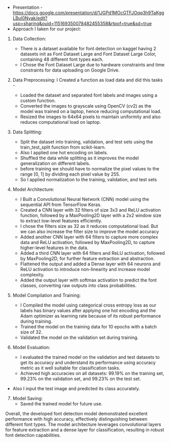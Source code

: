 * Presentation - https://docs.google.com/presentation/d/1JGPd1MOcGTFJOqq3h9TaKggLBuI0Nyak/edit?usp=sharing&ouid=115169350078482455358&rtpof=true&sd=true
* Approach I taken for our project:
1. Data Collection:
   - There is a dataset available for font detection on kaggel having 2 datasets init as Font Dataset Large and Font Dataset Large Color, containing 48 different font types each.
   - I Chose the Font Dataset Large due to hardware constraints and time constraints for data uploading on Google Drive.

2. Data Preprocessing:
I Created a function as load data and did this tasks - 
   - Loaded the dataset and separated font labels and images using a custom function.
   - Converted the images to grayscale using OpenCV (cv2) as the model was trained on a laptop, hence reducing computational load.
   - Resized the images to 64x64 pixels to maintain uniformity and also reduces computational load on laptop.

3. Data Splitting:
   - Split the dataset into training, validation, and test sets using the train_test_split function from scikit-learn. 
   - Also I applied one hot encoding on labels.  
   - Shuffled the data while splitting as it improves the model generalization on different labels.
   - before training we should have to normalize the pixel values to the range [0, 1] by dividing each pixel value by 255.
   - So I applied normalization to the training, validation, and test sets

4. Model Architecture:
   - I Built a Convolutional Neural Network (CNN) model using the sequential API from TensorFlow Keras.
   - Created a CNN layer with 32 filters of size 3x3 and ReLU activation function, followed by a MaxPooling2D layer with a 2x2 window size to extract low-level features efficiently. 
   - I chose the filters size as 32 as it reduces computational load. But we can also increase the filter size to improve the model accuracy 
   - Added another CNN layer with 64 filters to capture more complex data and ReLU activation, followed by MaxPooling2D, to capture higher-level features in the data.
   - Added a third CNN layer with 64 filters and ReLU activation, followed by MaxPooling2D, for further feature extraction and abstraction.
   - Flattened the output and added a Dense layer with 64 neurons and ReLU activation to introduce non-linearity and increase model complexity.
   - Added the output layer with softmax activation to predict the font classes, converting raw outputs into class probabilities.

5. Model Compilation and Training:
   - I Compiled the model using categorical cross entropy loss as our labels has binary values after applying one hot encoding and the Adam optimizer as learning rate because of its robust performance during training.
   - Trained the model on the training data for 10 epochs with a batch size of 32.
   - Validated the model on the validation set during training.

6. Model Evaluation:
   - I evaluated the trained model on the validation and test datasets to get its accuracy and understand its performance using accuracy metric as it well suitable for classification tasks.
   - Achieved high accuracies on all datasets: 99.19% on the training set, 99.23% on the validation set, and 99.23% on the test set.
- Also I input the test image and predicted its class accurately.

7. Model Saving:
   - Saved the trained model for future use.

Overall, the developed font detection model demonstrated excellent performance with high accuracy, effectively distinguishing between different font types. The model architecture leverages convolutional layers for feature extraction and a dense layer for classification, resulting in robust font detection capabilities.
